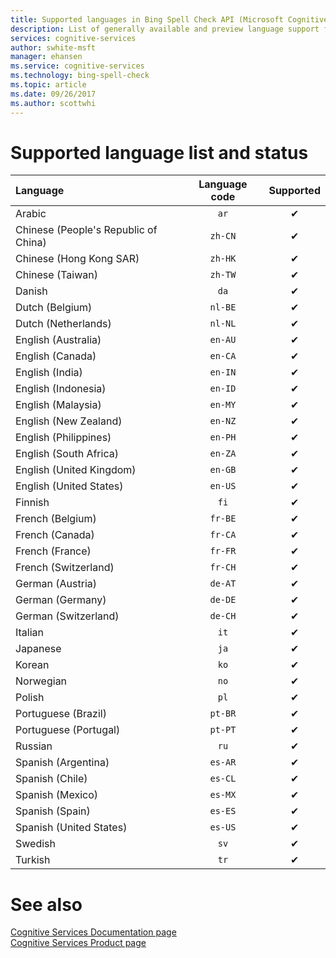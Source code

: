 ```yaml
---
title: Supported languages in Bing Spell Check API (Microsoft Cognitive Services on Azure) | Microsoft Docs
description: List of generally available and preview language support for Bing Spell Check API operations.  
services: cognitive-services
author: swhite-msft
manager: ehansen
ms.service: cognitive-services
ms.technology: bing-spell-check
ms.topic: article
ms.date: 09/26/2017
ms.author: scottwhi
---
```



# Supported language list and status

| Language    | Language code | Supported| 
|:----------- |:-------------:|:---------:|
| Arabic      | `ar`          | ✔    |
| Chinese (People's Republic of China)     | `zh-CN`          | ✔    |
| Chinese (Hong Kong SAR)    | `zh-HK`          | ✔    |
| Chinese (Taiwan)     | `zh-TW`          | ✔    |
| Danish      | `da`          | ✔    |
| Dutch (Belgium)       | `nl-BE`          | ✔    |
| Dutch (Netherlands)      | `nl-NL`          | ✔    |
| English (Australia)    | `en-AU`          | ✔    |
| English (Canada)     | `en-CA`          | ✔    |
| English (India)    | `en-IN`          | ✔    |
| English (Indonesia)     | `en-ID`          | ✔    |
| English (Malaysia)     | `en-MY`          | ✔    |
| English (New Zealand)    | `en-NZ`          | ✔    |
| English (Philippines)     | `en-PH`          | ✔    |
| English (South Africa)    | `en-ZA`          | ✔    |
| English (United Kingdom)    | `en-GB`          | ✔    |
| English (United States)    | `en-US`          | ✔    |
| Finnish     | `fi`          | ✔    |
| French (Belgium)     | `fr-BE`          | ✔    |
| French (Canada)     | `fr-CA`          | ✔    |
| French (France)     | `fr-FR`          | ✔    |
| French (Switzerland)      | `fr-CH`          | ✔    |
| German (Austria)      | `de-AT`          | ✔    |
| German (Germany)      | `de-DE`          | ✔    |
| German (Switzerland)      | `de-CH`          | ✔    |
| Italian     | `it`          | ✔    |
| Japanese    | `ja`          | ✔    |
| Korean      | `ko`          | ✔    |
| Norwegian   | `no`          | ✔    |
| Polish      | `pl`          | ✔    |
| Portuguese (Brazil)   | `pt-BR`| ✔    |
| Portuguese (Portugal) | `pt-PT`| ✔    |
| Russian     | `ru`          | ✔    |
| Spanish (Argentina)    | `es-AR`          | ✔    |
| Spanish (Chile)     | `es-CL`          | ✔    |
| Spanish (Mexico)    | `es-MX`          | ✔    |
| Spanish (Spain)    | `es-ES`          | ✔    |
| Spanish (United States)    | `es-US`          | ✔    |
| Swedish     | `sv`          | ✔    |
| Turkish     | `tr`          | ✔    |

# See also

 [Cognitive Services Documentation page](https://docs.microsoft.com/azure/cognitive-services/)   
 [Cognitive Services Product page](https://azure.microsoft.com/services/cognitive-services/)
